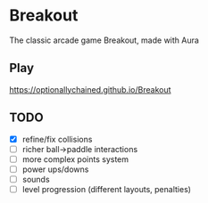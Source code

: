 # Breakout

The classic arcade game Breakout, made with Aura


## Play

https://optionallychained.github.io/Breakout


## TODO
- [x] refine/fix collisions
- [ ] richer ball->paddle interactions
- [ ] more complex points system
- [ ] power ups/downs
- [ ] sounds
- [ ] level progression (different layouts, penalties)

